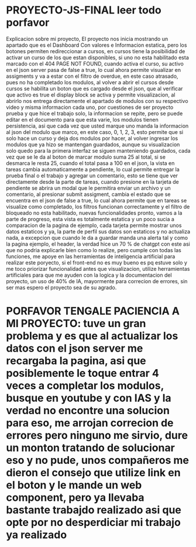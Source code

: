 # PROYECTO-JS-FINAL leer todo porfavor
Explicacion sobre mi proyecto, El proyecto nos inicia mostrando un apartado que es el Dashboard Con valores e Informacion estatica, pero los botones permiten redireccionar a cursos, en cursos tiene la posibilidad de activar un curso de los que estan disponibles, si uno no esta habilitado esta marcado con el 404 PAGE NOT FOUND, cuando activa el curso, su activo en el json server pasa de false a true, lo cual ahora permite visualizar en assigments y va a estar con el filtro de overdue, en este caso atrasado, pues no ha completado los modulos, al volver a abrir el cursos desde cursos se habilita un boton que es cargado desde el json, que al verificar que activo es true el display block se activa y permite visualizacion, al abrirlo nos entrega directamente el apartado de modulos con su respectivo video y misma informacion cada uno, por cuestiones de ser proyecto prueba y que hice el trabajo solo, la informacion se repite, pero se puede editar en el documento para que esta varie, los modulos tienen persistencia, asi que cada vez que usted marque uno manda la informacion al json del modulo que marco, en este caso, 0, 1, 2, 3, esto permite que si solo hace un curso y deja dos modulos por hacer, al volver ingresar los modulos que ya hizo se mantengan guardados, aunque su visualizacion solo quedo para la primera interfaz se siguen manteniendo guardados, cada vez que se le da al boton de marcar modulo suma 25 al total, si se desmarca le resta 25, cuando el total pasa a 100 en el json, la vista en tareas cambia automaticamente a pendiente, lo cual permite entregar la prueba final o el trabajo y agregar un comentario, esto se tiene que ver directamente desde la parte de tareas, cuando presione en la tarjeta de pendiente se abrira un modal que le permitira enviar un archivo y un comentario, al presionar submit assigment, cambia el estado que se encuentra en el json de false a true, lo cual ahora permite que en tareas se visualize como completado, los filtros funcionan correctamente y el filtro de bloqueado no esta habilitado, nuevas funcionalidades pronto, vamos a la parte de progreso, esta vista es totalmente estatica y un poco sucia a comparacion de la pagina de ejemplo, cada tarjeta permite mostrar unos datos estaticos y ya, la parte de perfil sus datos son estaticos y no actualiza nada, a excepcion que cuando le da a guardar manda una alerta tal y como la pagina ejemplo, el header, la verdad hice un 70 % de chatgpt con este asi que no podria explicarle bien como lo realize, pero cumple con todas las funciones, me apoye en las herramientas de inteligencia artificial para realizar este poryecto, si el front-end no es muy bueno es pq estuve solo y me toco priorizar funcionalidad antes que visualizacion, utilize herramientas artificiales para que me ayuden con la logica y la documentacion del proyecto, un uso de 40% de IA, mayormente para correcion de errores, sin ser mas espero el proyecto sea de su agrado.



# PORFAVOR TENGALE PACIENCIA A MI PROYECTO: tuve un gran problema y es que al actualizar los datos con el json server me recargaba la pagina, asi que posiblemente le toque entrar 4 veces a completar los modulos, busque en youtube y con IAS y la verdad no encontre una solucion para eso, me arrojan correcion de errores pero ninguno me sirvio, dure un monton tratando de solucionar eso y no pude, unos compañeros me dieron el consejo que utilize link en el boton y le mande un web component, pero ya llevaba bastante trabajdo realizado asi que opte por no desperdiciar mi trabajo ya realizado
